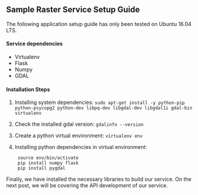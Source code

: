 ## Sample Raster Service Setup Guide

The following application setup guide has only been tested on Ubuntu 16.04 LTS. 

#### Service dependencies

- Virtualenv
- Flask
- Numpy
- GDAL

#### Installation Steps
1. Installing system dependencies: `sudo apt-get install -y python-pip python-psycopg2 python-dev libpq-dev libgdal-dev libgdal1i gdal-bin virtualenv`

2. Check the installed gdal version: `gdalinfo --version`

3. Create a python virtual environment: `virtualenv env`

4. Installing python dependencies in virtual environment:
    
        source env/bin/activate
        pip install numpy flask
        pip install pygdal

Finally, we have installed the necessary libraries to build our service. On the next post, we will be covering the API development of our service. 
